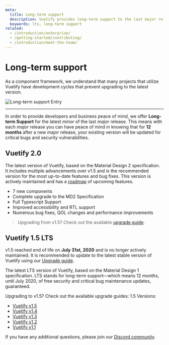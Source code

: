 ```yaml
---
meta:
  title: Long-term support
  description: Vuetify provides long-term support to the last major release for 12 months for critical bugs and security vulnerabilities.
  keywords: lts, long-term support
related:
  - /introduction/enterprise/
  - /getting-started/contributing/
  - /introduction/meet-the-team/
---
```


# Long-term support

As a component framework, we understand that many projects that utilize Vuetify have development cycles that prevent upgrading to the latest version.

![Long-term support Entry](https://cdn.vuetifyjs.com/docs/images/components-temp/long-term-support/long-term-support-entry.png)

---

In order to provide developers and business peace of mind, we offer **Long-term Support** for the latest _minor_ of the last _major_ release. This means with each _major_ release you can have peace of mind in knowing that for **12 months** after a new major release, your existing version will be updated for critical bugs and security vulnerabilities.

<promoted slug="business-support" />

## Vuetify 2.0

The latest version of Vuetify, based on the Material Design 2 specification. It includes multiple advancements over v1.5 and is the recommended version for the most up-to-date features and bug fixes. This version is actively maintained and has a [roadmap](/introduction/roadmap/) of upcoming features.

- 7 new components
- Complete upgrade to the MD2 Specification
- Full Typescript Support
- Improved accessibility and RTL support
- Numerous bug fixes, QOL changes and performance improvements

> Upgrading from v1.5? Check out the available [upgrade guide](https://github.com/vuetifyjs/vuetify/releases/tag/v2.0.0#user-content-upgrade-guide).

## Vuetify 1.5 LTS

<alert type="error">

  v1.5 reached end of life on **July 31st, 2020** and is no longer actively maintained. It is recommended to update to the latest stable version of Vuetify using our [Upgrade guide](/getting-started/upgrade-guide/).

</alert>

The latest LTS version of Vuetify, based on the Material Design 1 specification. LTS stands for long-term support—which means 12 months, until July 2020, of free security and critical bug maintenance updates, guaranteed.

Upgrading to v1.5? Check out the available upgrade guides:
1.5 Versions:

- [Vuetify v1.5](https://github.com/vuetifyjs/vuetify/releases/tag/v1.5.0)
- [Vuetify v1.4](https://github.com/vuetifyjs/vuetify/releases/tag/v1.4.0)
- [Vuetify v1.3](https://github.com/vuetifyjs/vuetify/releases/tag/v1.3.0)
- [Vuetify v1.2](https://github.com/vuetifyjs/vuetify/releases/tag/v1.2.0)
- [Vuetify v1.1](https://github.com/vuetifyjs/vuetify/releases/tag/v1.1.0)

If you have any additional questions, please join our [Discord community](https://community.vuetifyjs.com).

<backmatter />
